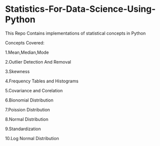 # Statistics-For-Data-Science-Using-Python
This Repo Contains implementations of statistical concepts in Python

Concepts Covered:

1.Mean,Median,Mode

2.Outlier Detection And Removal

3.Skewness

4.Frequency Tables and Histograms


5.Covariance and Corelation

6.Bionomial Distribution

7.Poission Distribution

8.Normal Distribution

9.Standardization

10.Log Normal Distribution
